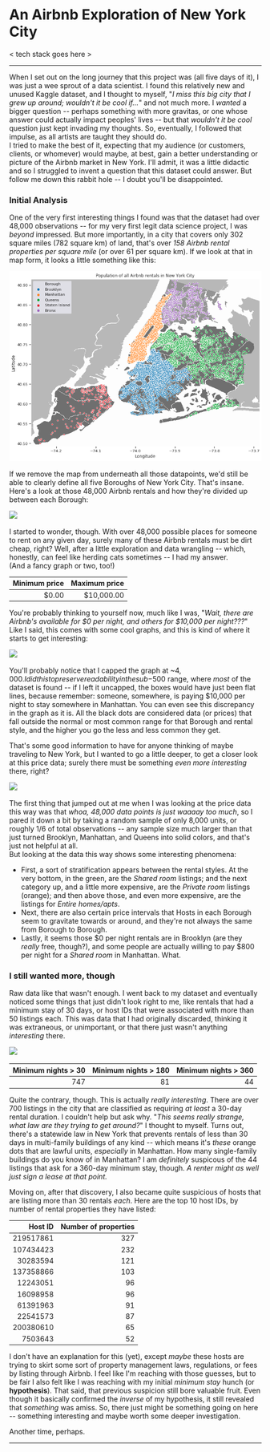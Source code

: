 # An Airbnb Exploration of New York City
< tech stack goes here >

-----

When I set out on the long journey that this project was (all five days of it), I was just a wee sprout of a data scientist. I found this relatively new and unused Kaggle dataset, and I thought to myself, "_I miss this big city that I grew up around; wouldn't it be cool if..._" and not much more. I _wanted_ a bigger question -- perhaps something with more gravitas, or one whose answer could actually impact peoples' lives -- but that _wouldn't it be cool_ question just kept invading my thoughts. So, eventually, I followed that impulse, as all artists are taught they should do.  
I tried to make the best of it, expecting that my audience (or customers, clients, or whomever) would maybe, at best, gain a better understanding or picture of the Airbnb market in New York. I'll admit, it was a little didactic and so I struggled to invent a question that this dataset could answer. But follow me down this rabbit hole -- I doubt you'll be disappointed.

### Initial Analysis

One of the very first interesting things I found was that the dataset had over 48,000 observations -- for my very first legit data science project, I was _beyond_ impressed. But more importantly, in a city that covers only 302 square miles (782 square km) of land, that's over _158 Airbnb rental properties per square mile_ (or over 61 per square km). If we look at that in map form, it looks a little something like this:

![](./images/context.png)

If we remove the map from underneath all those datapoints, we'd still be able to clearly define all five Boroughs of New York City. That's insane. Here's a look at those 48,000 Airbnb rentals and how they're divided up between each Borough:

![](../assets/img/posts/airbnb-nyc/context-bars.png)

I started to wonder, though. With over 48,000 possible places for someone to rent on any given day, surely many of these Airbnb rentals must be dirt cheap, right? Well, after a little exploration and data wrangling -- which, honestly, can feel like herding cats sometimes -- I had my answer.  
(And a fancy graph or two, too!)

| Minimum price  | Maximum price  |
| -------------: | --------------:|
|         $0.00  |     $10,000.00 |

You're probably thinking to yourself now, much like I was, "_Wait, there are Airbnb's available for $0 per night, and others for $10,000 per night???_" Like I said, this comes with some cool graphs, and this is kind of where it starts to get interesting:

![](../assets/img/posts/airbnb-nyc/price-bigbox.png)

You'll probably notice that I capped the graph at ~$4,000. I did this to preserve readability in the sub-$500 range, where _most_ of the dataset is found -- if I left it uncapped, the boxes would have just been flat lines, because remember: someone, somewhere, is paying $10,000 per night to stay somewhere in Manhattan. You can even see this discrepancy in the graph as it is. All the black dots are considered data (or prices) that fall outside the normal or most common range for that Borough and rental style, and the higher you go the less and less common they get.

That's some good information to have for anyone thinking of maybe traveling to New York, but I wanted to go a little deeper, to get a closer look at this price data; surely there must be something _even more interesting_ there, right?

![](../assets/img/posts/airbnb-nyc/price-strip.png)

The first thing that jumped out at me when I was looking at the price data this way was that _whoa, 48,000 data points is just waaaay too much_, so I pared it down a bit by taking a random sample of only 8,000 units, or roughly 1/6 of total observations -- any sample size much larger than that just turned Brooklyn, Manhattan, and Queens into solid colors, and that's just not helpful at all.  
But looking at the data this way shows some interesting phenomena:  
  * First, a sort of stratification appears between the rental styles. At the very bottom, in the green, are the _Shared room_ listings; and the next category up, and a little more expensive, are the _Private room_ listings (orange); and then above those, and even more expensive, are the listings for _Entire homes/apts_.  
  * Next, there are also certain price intervals that Hosts in each Borough seem to gravitate towards or around, and they're not always the same from Borough to Borough.  
  * Lastly, it seems those $0 per night rentals are in Brooklyn (are they _really_ free, though?), and some people are actually willing to pay $800 per night for a _Shared room_ in Manhattan. What.

### I still wanted more, though

Raw data like that wasn't enough. I went back to my dataset and eventually noticed some things that just didn't look right to me, like rentals that had a minimum stay of 30 days, or host IDs that were associated with more than 50 listings each. This was data that I had originally discarded, thinking it was extraneous, or unimportant, or that there just wasn't anything _interesting_ there.

![](../assets/img/posts/airbnb-nyc/30days.png)

| Minimum nights > 30  | Minimum nights > 180  | Minimum nights > 360  |
| -------------------: | ---------------------:| ---------------------:|
|                 747  |                   81  |                   44  |

Quite the contrary, though. This is actually _really interesting_. There are over 700 listings in the city that are classified as requiring _at least_ a 30-day rental duration. I couldn't help but ask why. "_This seems really strange, what law are they trying to get around?_" I thought to myself. Turns out, there's a statewide law in New York that prevents rentals of less than 30 days in multi-family buildings of any kind -- which means it's _these_ orange dots that are lawful units, _especially_ in Manhattan. How many single-family buildings do you know of in Manhattan? I am _definitely_ suspicous of the 44 listings that ask for a 360-day minimum stay, though. _A renter might as well just sign a lease at that point._

Moving on, after that discovery, I also became quite suspicious of hosts that are listing more than 30 rentals _each_. Here are the top 10 host IDs, by number of rental properties they have listed:

| Host ID  | Number of properties  |
| -------------: | --------------:|
| 219517861      | 327            |
| 107434423      | 232            |
| 30283594       | 121            |
| 137358866      | 103            |
| 12243051       |  96            |
| 16098958       |  96            |
| 61391963       |  91            |
| 22541573       |  87            |
| 200380610      |  65            |
| 7503643        |  52            |


I don't have an explanation for this (yet), except _maybe_ these hosts are trying to skirt some sort of property management laws, regulations, or fees by listing through Airbnb. I feel like I'm reaching with those guesses, but to be fair I also felt like I was reaching with my initial _minimum stay_ hunch (or __hypothesis__). That said, that previous suspicion still bore valuable fruit. Even though it basically confirmed the _inverse_ of my hypothesis, it still revealed that _something_ was amiss. So, there just might be something going on here -- something interesting and maybe worth some deeper investigation. 

Another time, perhaps.

-----

